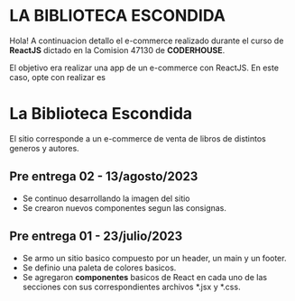 # LA BIBLIOTECA ESCONDIDA

Hola! A continuacion detallo el e-commerce realizado durante el curso de **ReactJS** dictado en la Comision 47130 de **CODERHOUSE**. 

El objetivo era realizar una app de un e-commerce con ReactJS. En este caso, opte con realizar  es


# La Biblioteca Escondida

El sitio corresponde a un e-commerce de venta de libros de distintos generos y autores.


## Pre entrega 02 - 13/agosto/2023

- Se continuo desarrollando la imagen del sitio
- Se crearon nuevos componentes segun las consignas.


## Pre entrega 01 - 23/julio/2023

- Se armo un sitio basico compuesto por un header, un main y un footer. 
- Se definio una paleta de colores basicos.
- Se agregaron **componentes** basicos de React en cada uno de las secciones con sus correspondientes archivos *.jsx y *.css. 